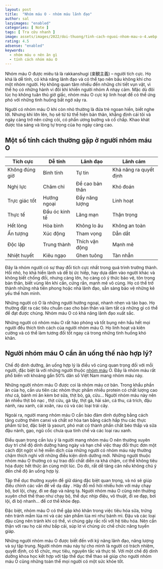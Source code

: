 ```yaml
---
layout: post
title:  "Nhóm máu O - nhóm máu lãnh đạo"
author: sal
lazyimages: "enabled"
categories: [ Note ]
tags: [ Tra cứu nhanh ]
image: assets/images/2022/doi-thuong/tinh-cach-nguoi-nhom-mau-o-4.webp
rating: 4.5
adsense: "enabled"
keywords:
  - nhóm máu o nên ăn gì
  - tính cách nhóm máu O
---
```


Nhóm máu O được miêu tả là rakkanshugi (楽観主義) – người tích cực. Họ khá là dễ tính, có khả năng lãnh đạo và có thể tạo nên bầu không khí cho một nhóm người. Họ không quan tâm nhiều đến những chi tiết vụn vặt, vì thế họ có những hành vi đôi khi khiến người nhóm A nhạy cảm. Mặc dù đôi lúc họ không tuân thủ giờ giấc, nhóm máu O cực kỳ linh hoạt để có thể ứng phó với những tình huống bất ngờ xảy ra.

Người có nhóm máu O khi còn nhỏ thường là đứa trẻ ngoan hiền, biết nghe lời. Nhưng khi lớn lên, họ sẽ từ từ thể hiện bản thân, khẳng định cái tôi và ngày càng trở nên cứng cỏi, có phần ương bướng và cố chấp. Khao khát được tỏa sáng và lòng tự trọng của họ ngày càng cao.

## Một số tính cách thường gặp ở người nhóm máu O

| Tích cực | Dễ tính | Lãnh đạo | Lãnh cảm |
| --- | --- | --- | --- |
| Không đúng giờ | Bình tĩnh | Tự tin | Khả năng ra quyết định |
| Nghị lực | Chăm chỉ | Đề cao bản thân | Khó đoán |
| Trực giác tốt | Hướng ngoại | Đầy năng lượng | Linh hoạt |
| Thực tế | Đầu óc kinh tế | Lãng mạn | Thận trọng |
| Hết lòng | Hòa bình | Không lo âu | Không an toàn |
| Ấn tượng | Xúc động | Tham vọng | Dẫn dắt |
| Độc lập | Trung thành | Thích vận động | Mạnh mẽ |
| Nhiệt huyết | Kiêu ngạo | Ghen tuông | Tàn nhẫn |

Đây là nhóm người có sự thay đổi tích cực nhất trong quá trình trưởng thành. Hồi nhỏ, họ khá hiền lành và dễ bị ức hiếp, hay dựa dẫm vào người khác và không biết chống đối, nhưng càng lớn, họ càng có ý thức bảo vệ, tôn trọng bản thân, biết vùng lên khi cần, cứng rắn, mạnh mẽ vô cùng. Họ có thể trở thành những nhà tiên phong hoặc nhà lãnh đạo, sẵn sàng bảo vệ những kẻ yếu thế hơn mình.

Những người có O là những người hướng ngoại, nhanh nhẹn và táo bạo. Họ thường đặt ra các tiêu chuẩn cao cho bản thân và làm tất cả những gì có thể để đạt được chúng. Nhóm máu O có khả năng lãnh đạo xuất sắc.

Những người có nhóm máu O rất hào phóng và tốt bụng nên hầu hết mọi người đều thích tính cách của người nhóm máu O. Họ linh hoạt và kiên cường và có thể làm tương đối tốt ngay cả trong những tình huống khó khăn.

## Người nhóm máu O cần ăn uống thế nào hợp lý?

Chế độ dinh dưỡng, ăn uống hợp lý là điều vô cùng quan trọng đối với mỗi người, đặc biệt là với những người thuộc [nhóm máu](http://vietnamnet.vn/huyet-hoc-tag29195.html) O. Đây là nhóm máu rất phổ biến với khoảng gần 50% dân số Việt Nam mang nhóm máu này.

Những người nhóm máu O được coi là nhóm máu cơ bản. Trong khẩu phần ăn của họ, cần ưu tiên các nhóm thực phẩm nhiều protein có chất lượng cao như cá, bánh mì ăn kèm bơ sữa, thịt bò, gà, cừu... Người nhóm máu này nên ăn nhiều thịt bò nạc , thịt cừu, gà tây, thịt gà, hải sản, cá thu, cá trích, đậu nành, rau xanh, cải xoăn, rau củ và các loại trái cây.

Ngoài ra, người mang nhóm máu O cần bảo đảm dinh dưỡng bằng cách tăng cường thêm canxi và chất xơ hòa tan bằng cách hấp thu các thực phẩm từ bơ, đặc biệt là yaourt, phó mát có thành phần chất béo thấp và sữa đậu nành, gạo, ngũ cốc chưa qua tinh chế và các loại rau xanh.

Điều quan trọng cần lưu ý là người mang nhóm máu O nên thường xuyên duy trì chế độ dinh dưỡng hàng ngày và hạn chế việc thay đổi thực đơn một cách đột ngột vì hệ miễn dịch của những người có nhóm máu này thường chậm thích nghi với những điều kiện dinh dưỡng mới. Những người thuộc nhóm máu O thường có sự trao đổi chất diễn ra khá chậm, cơ thể không tiêu hóa được hết thức ăn cùng một lúc. Do đó, rất dễ tăng cân nếu không chú ý đến chế độ ăn uống hợp lý.

Tập thể dục thường xuyên để giữ dáng đặc biệt quan trọng, và nó sẽ giúp điều chỉnh các vấn đề về dạ dày . Hãy đổ mồ hôi nhiều hơn với máy chạy bộ, bơi lội, chạy, đi xe đạp và nâng tạ. Người nhóm máu O cũng nên thường xuyên chơi thể thao như chạy bộ, thể dục nhịp điệu, võ thuật, đi xe đạp, bơi lội, đi bộ nhanh… để cơ thể khỏe đẹp.

Đặc biệt, nhóm máu O có thể gặp khó khăn trong việc tiêu hóa sữa, trứng nên tránh mầm lúa mì và các sản phẩm lúa mì như bánh mì. Đậu và các loại đậu cũng nên tránh khi có thể, vì chúng gây rắc rối với hệ tiêu hóa. Nên cẩn thận với rau họ cải như bắp cải, súp lơ vì chúng ức chế chức năng tuyến giáp.

Những người nhóm máu O được biết đến với kỹ năng lãnh đạo, năng lượng và sự tập trung. Người nhóm máu này tự cho mình là người có trách nhiệm, quyết định, có tổ chức, mục tiêu, nguyên tắc và thực tế. Với một chế độ dinh dưỡng khoa học kết hợp với tập thể dục thể thao sẽ giúp cho người nhóm máu O cũng những toàn thể mọi người có một sức khỏe tốt.
